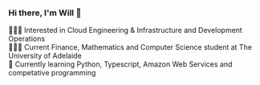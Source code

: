 ### Hi there, I'm Will 👋

🧑🏻‍💻 Interested in Cloud Engineering & Infrastructure and Development Operations <br/>
👨🏻‍🎓 Current Finance, Mathematics and Computer Science student at The University of Adelaide<br/>
🌱 Currently learning Python, Typescript, Amazon Web Services and competative programming<br/>



